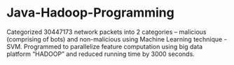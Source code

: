 # Java-Hadoop-Programming


Categorized 30447173 network packets into 2 categories – malicious (comprising of bots) and non-malicious using  Machine Learning technique -SVM. Programmed to parallelize feature computation using big data platform “HADOOP”         and reduced running time by 3000 seconds.
